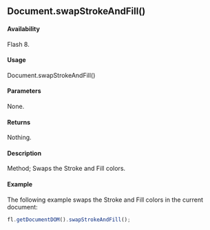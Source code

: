 ## Document.swapStrokeAndFill()

#### Availability

Flash 8.

#### Usage

Document.swapStrokeAndFill()

#### Parameters

None.

#### Returns

Nothing.

#### Description

Method; Swaps the Stroke and Fill colors.

#### Example

The following example swaps the Stroke and Fill colors in the current document:

```javascript
fl.getDocumentDOM().swapStrokeAndFill();
```
